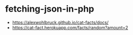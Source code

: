 # fetching-json-in-php
- https://alexwohlbruck.github.io/cat-facts/docs/
- https://cat-fact.herokuapp.com/facts/random?amount=2
